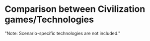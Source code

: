 # Comparison between Civilization games/Technologies

"Note: Scenario-specific technologies are not included."
